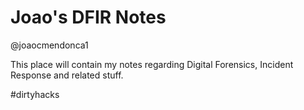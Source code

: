 # Joao's DFIR Notes
@joaocmendonca1

This place will contain my notes regarding Digital Forensics, Incident Response and related stuff.

#dirtyhacks
